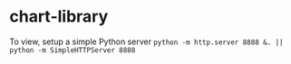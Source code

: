 # chart-library
To view, setup a simple Python server `python -m http.server 8888 &. || python -m SimpleHTTPServer 8888`
